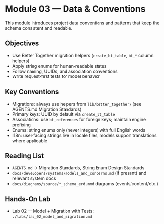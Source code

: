 # Module 03 — Data & Conventions

This module introduces project data conventions and patterns that keep the schema consistent and readable.

## Objectives
- Use Better Together migration helpers (`create_bt_table`, `bt_*` column helpers)
- Apply string enums for human‑readable states
- Follow naming, UUIDs, and association conventions
- Write request‑first tests for model behavior

## Key Conventions
- Migrations: always use helpers from `lib/better_together/` (see AGENTS.md Migration Standards)
- Primary keys: UUID by default via `create_bt_table`
- Associations: use `bt_references` for foreign keys; maintain engine prefixing
- Enums: string enums only (never integers) with full English words
- I18n: user‑facing strings live in locale files; models support translations where applicable

## Reading List
- `AGENTS.md` → Migration Standards, String Enum Design Standards
- `docs/developers/systems/models_and_concerns.md` (if present) and relevant system docs
- `docs/diagrams/source/*_schema_erd.mmd` diagrams (events/content/etc.)

## Hands‑On Lab
- Lab 02 — Model + Migration with Tests: `./labs/lab_02_model_and_migration.md`


